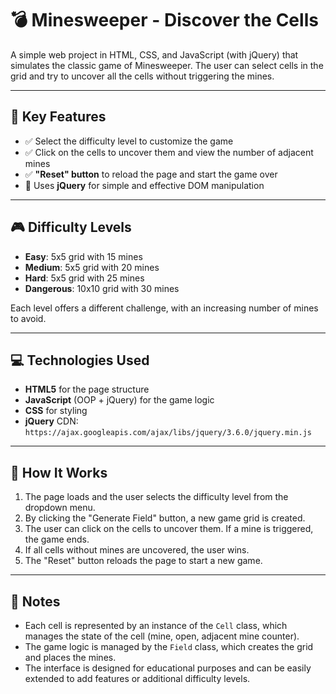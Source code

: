# 💣 Minesweeper - Discover the Cells

A simple web project in HTML, CSS, and JavaScript (with jQuery) that simulates the classic game of Minesweeper. The user can select cells in the grid and try to uncover all the cells without triggering the mines.

---

## 🧠 Key Features

- ✅ Select the difficulty level to customize the game
- ✅ Click on the cells to uncover them and view the number of adjacent mines
- ✅ **"Reset" button** to reload the page and start the game over
- 🔁 Uses **jQuery** for simple and effective DOM manipulation

---

## 🎮 Difficulty Levels

- **Easy**: 5x5 grid with 15 mines
- **Medium**: 5x5 grid with 20 mines
- **Hard**: 5x5 grid with 25 mines
- **Dangerous**: 10x10 grid with 30 mines

Each level offers a different challenge, with an increasing number of mines to avoid.

---

## 💻 Technologies Used

- **HTML5** for the page structure
- **JavaScript** (OOP + jQuery) for the game logic
- **CSS** for styling
- **jQuery** CDN: `https://ajax.googleapis.com/ajax/libs/jquery/3.6.0/jquery.min.js`

---

## 🚀 How It Works

1. The page loads and the user selects the difficulty level from the dropdown menu.
2. By clicking the "Generate Field" button, a new game grid is created.
3. The user can click on the cells to uncover them. If a mine is triggered, the game ends.
4. If all cells without mines are uncovered, the user wins.
5. The "Reset" button reloads the page to start a new game.

---

## 📝 Notes

- Each cell is represented by an instance of the `Cell` class, which manages the state of the cell (mine, open, adjacent mine counter).
- The game logic is managed by the `Field` class, which creates the grid and places the mines.
- The interface is designed for educational purposes and can be easily extended to add features or additional difficulty levels.